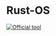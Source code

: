 # Rust-OS

 [![Official tool](https://coveralls.io/repos/github/flickr/justified-layout/badge.svg?branch=master)](https://github.com/golang/dep)



